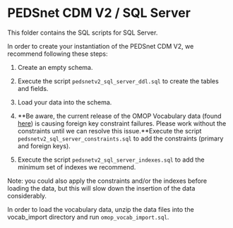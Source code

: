 # PEDSnet CDM V2 / SQL Server

This folder contains the SQL scripts for SQL Server. 

In order to create your instantiation of the PEDSnet CDM V2, we recommend following these steps:

1. Create an empty schema.

2. Execute the script `pedsnetv2_sql_server_ddl.sql` to create the tables and fields.

3. Load your data into the schema.

4. **Be aware, the current release of the OMOP Vocabulary data (found [here](https://github.com/PEDSnet/Data_Models/tree/master/PEDSnet#omop-v5-vocabulary-for-version-2)) is causing foreign key constraint failures. Please work without the constraints until we can resolve this issue.**Execute the script `pedsnetv2_sql_server_constraints.sql` to add the constraints (primary and foreign keys). 

5. Execute the script `pedsnetv2_sql_server_indexes.sql` to add the minimum set of indexes we recommend.

Note: you could also apply the constraints and/or the indexes before loading the data, but this will slow down the insertion of the data considerably.

In order to load the vocabulary data, unzip the data files into the vocab_import directory and run `omop_vocab_import.sql`.
